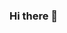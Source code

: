 ### Hi there 👋

<!--
**mixmediayt/mixmediayt** is a ✨ _special_ ✨ repository because its `README.md` (this file) appears on your GitHub profile.

-👋 I’m @mixmediayt
-💐He/Him
-🏫High School
-🖥Computer Addict 
-
-👀 I’m interested in various languages like Java, JavaScript, TypeScript, and Python
-🌱 I’m currently learning TypeScript and pseudocode (sometimes you gotta scarifice for school)
-📭 You can subscribe my YouTube channel (currently dead) which i will resume with improved content and videos after some time
youtube.com/MIXMEDIAYOUTUBECHANNE

-->
